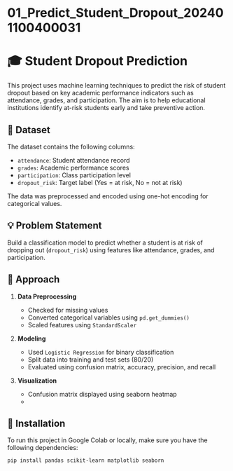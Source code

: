 # 01_Predict_Student_Dropout_202401100400031

# 🎓 Student Dropout Prediction



This project uses machine learning techniques to predict the risk of student dropout based on key academic performance indicators such as attendance, grades, and participation. The aim is to help educational institutions identify at-risk students early and take preventive action.

## 📁 Dataset

The dataset contains the following columns:
- `attendance`: Student attendance record
- `grades`: Academic performance scores
- `participation`: Class participation level
- `dropout_risk`: Target label (Yes = at risk, No = not at risk)

The data was preprocessed and encoded using one-hot encoding for categorical values.

## 💡 Problem Statement

Build a classification model to predict whether a student is at risk of dropping out (`dropout_risk`) using features like attendance, grades, and participation.

## 🧠 Approach

1. **Data Preprocessing**
   - Checked for missing values
   - Converted categorical variables using `pd.get_dummies()`
   - Scaled features using `StandardScaler`

2. **Modeling**
   - Used `Logistic Regression` for binary classification
   - Split data into training and test sets (80/20)
   - Evaluated using confusion matrix, accuracy, precision, and recall

3. **Visualization**
   - Confusion matrix displayed using seaborn heatmap
   - 

## 🧾 Installation

To run this project in Google Colab or locally, make sure you have the following dependencies:

```bash
pip install pandas scikit-learn matplotlib seaborn







